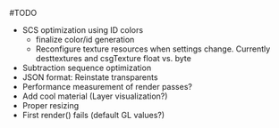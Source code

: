 #TODO

* SCS optimization using ID colors
  - finalize color/id generation
  - Reconfigure texture resources when settings change. Currently desttextures and csgTexture float vs. byte
* Subtraction sequence optimization
* JSON format: Reinstate transparents
* Performance measurement of render passes?
* Add cool material (Layer visualization?)
* Proper resizing
* First render() fails (default GL values?)
